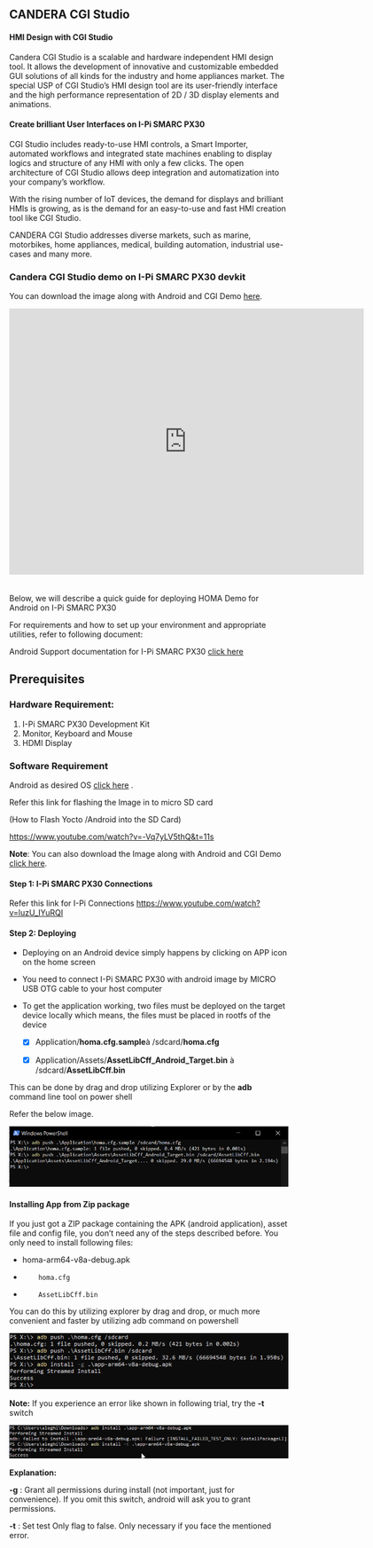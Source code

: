 ## **CANDERA CGI Studio**

<div class="bullets">

#### **HMI Design with CGI Studio**

Candera CGI Studio is a scalable and hardware independent HMI design tool. It allows the development of innovative and customizable embedded GUI solutions of all kinds for the industry and home appliances market. The special USP of CGI Studio’s HMI design tool are its user-friendly interface and the high performance representation of 2D / 3D display elements and animations.

 

#### **Create brilliant User Interfaces on I-Pi SMARC PX30**

CGI Studio includes ready-to-use HMI controls, a Smart Importer, automated workflows and integrated state machines enabling to display logics and structure of any HMI with only a few clicks. The open architecture of CGI Studio allows deep integration and automatization into your company’s workflow.

 

With the rising number of IoT devices, the demand for displays and brilliant HMIs is growing, as is the demand for an easy-to-use and fast HMI creation tool like CGI Studio.

CANDERA CGI Studio addresses diverse markets, such as marine, motorbikes, home appliances, medical, building automation, industrial use-cases and many more.

 

### Candera CGI Studio demo on I-Pi SMARC PX30 devkit

You can download the image along with Android and CGI Demo [here](https://hq0epm0west0us0storage.blob.core.windows.net/$web/public/SMARC/LEC-PX30/Images/SoftwarePartner/PX30_Android_CGI_demo.zip).

<div class="contentiframe">

<iframe  class="responsive-iframe"  width="640" height="480"  src="https://www.youtube.com/embed/1i3TeBBn5nM"  frameborder="0" allow="autoplay; encrypted-media" allowfullscreen></iframe>

</div>
<br>


Below, we will describe a quick guide for deploying HOMA Demo for Android on I-Pi SMARC PX30

For requirements and how to set up your environment and appropriate utilities, refer to following document:

Android Support documentation for I-Pi SMARC PX30 [click here](AndroidImages.html)

## Prerequisites

### **Hardware Requirement:**

1. I-Pi SMARC PX30 Development Kit
2. Monitor, Keyboard and Mouse
3. HDMI Display

### **Software Requirement**

Android as desired OS [click here](https://www.ipi.wiki/pages/downloads-imx8mplus) .

Refer this link for flashing the Image in to micro SD card

 (How to Flash Yocto /Android into the SD Card)

https://www.youtube.com/watch?v=-Vq7yLV5thQ&t=11s

**Note**: You can also download the Image along with Android and CGI Demo [click here](https://hq0epm0west0us0storage.blob.core.windows.net/$web/public/SMARC/LEC-PX30/Images/SoftwarePartner/PX30_Android_CGI_demo.zip).

#### Step 1: I-Pi SMARC PX30 Connections

Refer this link for I-Pi Connections
<https://www.youtube.com/watch?v=luzU_IYuRQI>

#### **Step 2**: Deploying

- Deploying on an Android device simply happens by clicking on APP icon on the home screen

- You need to connect I-Pi SMARC PX30 with android image by MICRO USB OTG cable to your host computer

- To get the application working, two files must be deployed on the target device locally which means, the files must be placed in rootfs of the device

  - [x] Application/**homa.cfg.sample**à /sdcard/**homa.cfg**


  - [x] Application/Assets/**AssetLibCff_Android_Target.bin** à /sdcard/**AssetLibCff.bin**

This can be done by drag and drop utilizing Explorer or by the **adb** command line tool on power shell

Refer the below image.
<center>
<img src="CanderaCGIStudio.assets/Homa1.png" alt="image-20201102150712556"  />
</center>

#### Installing App from Zip package

If you just got a ZIP package containing the APK (android application), asset file and config file, you don’t need any of the steps described before. You only need to install following files:

- homa-arm64-v8a-debug.apk

-         homa.cfg
-         AssetLibCff.bin

 You can do this by utilizing explorer by drag and drop, or much more convenient and faster by utilizing adb command on powershell
<center>
<img src="CanderaCGIStudio.assets/Homa2.png" alt="image-20201102150712556" />
</center>

**Note:** If you experience an error like shown in following trial, try the **-t** switch 

<center>
<img src="CanderaCGIStudio.assets/Homa3.png" alt="image-20201102150712556"  />
</center>

**Explanation:**

**-g**  : Grant all permissions during install (not important, just for convenience). If you omit this switch, android will ask you to grant permissions.

**-t**   : Set test Only flag to false. Only necessary if you face the mentioned error.







</div>

 